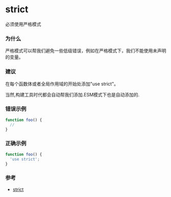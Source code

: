 # strict

必须使用严格模式

### 为什么

严格模式可以帮我们避免一些低级错误，例如在严格模式下，我们不能使用未声明的变量。

### 建议

在每个函数体或者全局作用域的开始处添加"use strict"。

当然,构建工具时代都会自动帮我们添加.ESM模式下也是自动添加的.

### 错误示例

```js
function foo() {
  //
}
```

### 正确示例

```js
function foo() {
  'use strict';
}
```

### 参考

- [strict](https://eslint.org/docs/rules/strict)
